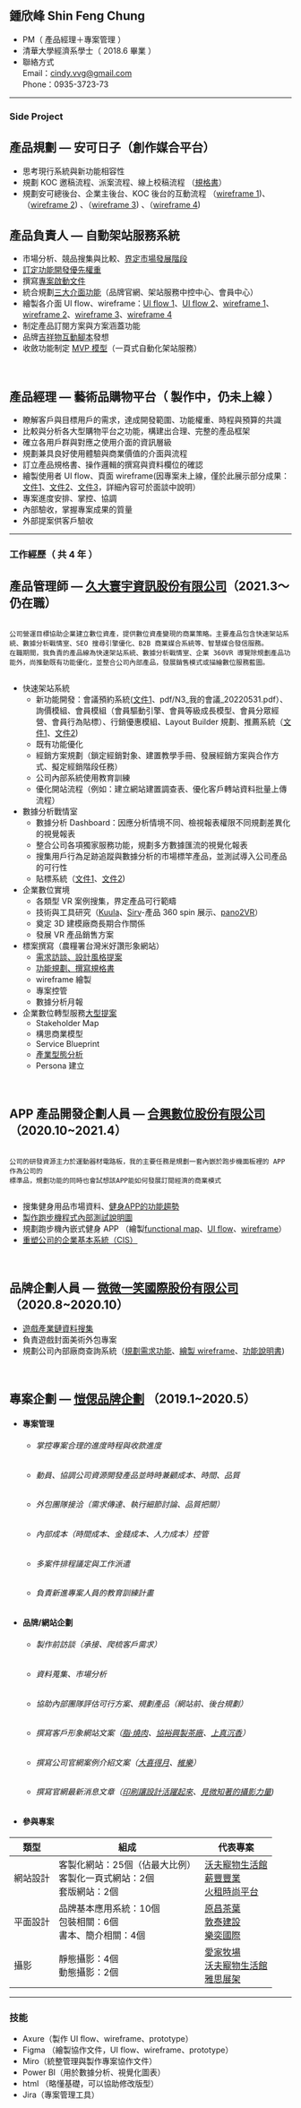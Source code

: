 ## 鍾欣峰 Shin Feng Chung

* PM（ 產品經理＋專案管理 ）
* 清華大學經濟系學士（ 2018.6 畢業 ）
* 聯絡方式<br>
  Email：cindy.vvg@gmail.com<br>
  Phone：0935-3723-73


---
### Side Project
## 產品規劃 — 安可日子（創作媒合平台）
   - 思考現行系統與新功能相容性
   -  規劃 KOC 邀稿流程、派案流程、線上校稿流程 （[規格書](https://raw.githubusercontent.com/cindyvvg/cindyvvg.github.io/main/pdf/安可_P3_規格書.pdf)）
   -  規劃安可總後台、企業主後台、KOC 後台的互動流程 （[wireframe 1](https://drive.google.com/file/d/1Y_26ULp7Wl20E0Ie7h4h4WM0GtviSVcg/view?usp=drive_link))、（[wireframe 2](https://drive.google.com/file/d/1NsmGc3CYQJp9Wi95LDAwUoWVUVAYx1kn/view?usp=drive_link)) 、（[wireframe 3](https://drive.google.com/file/d/1COh79WOxyEW7XmpCYziSlGHkZpIkdnzZ/view?usp=drive_link)) 、（[wireframe 4](https://drive.google.com/file/d/17deYZca9GJbsIzlLt7cqvcV6LZ8P_Td0/view?usp=drive_link))
&emsp;

## 產品負責人 — 自動架站服務系統
   - 市場分析、競品搜集與比較、[界定市場發展階段](https://raw.githubusercontent.com/cindyvvg/cindyvvg.github.io/main/pdf/2.0_產品階段目標用戶.png)
   - [訂定功能開發優先權重](https://raw.githubusercontent.com/cindyvvg/cindyvvg.github.io/main/pdf/2.0_Features&Priority_產品主功能與優先排序.png)
   - 撰寫[專案啟動文件](https://raw.githubusercontent.com/cindyvvg/cindyvvg.github.io/main/pdf/2.0_專案啟動文件.png)
   - 統合規劃[三大介面功能](https://raw.githubusercontent.com/cindyvvg/cindyvvg.github.io/main/pdf/2.0_資訊架構文件.png)（品牌官網、架站服務中控中心、會員中心）
   - 繪製各介面 UI flow、wireframe：[UI flow 1](https://raw.githubusercontent.com/cindyvvg/cindyvvg.github.io/main/pdf/2.0_UI%20flow_01.pdf)、[UI flow 2](https://raw.githubusercontent.com/cindyvvg/cindyvvg.github.io/main/pdf/2.0_UI%20flow_01.pdf)、[wireframe 1](https://raw.githubusercontent.com/cindyvvg/cindyvvg.github.io/main/pdf/2.0_wireframe_01.png)、[wireframe 2](https://raw.githubusercontent.com/cindyvvg/cindyvvg.github.io/main/pdf/2.0_wireframe_02.png)、[wireframe 3](https://raw.githubusercontent.com/cindyvvg/cindyvvg.github.io/main/pdf/2.0_wireframe_03.png)、[wireframe 4](https://raw.githubusercontent.com/cindyvvg/cindyvvg.github.io/main/pdf/2.0_wireframe_04.png)
   - 制定產品訂閱方案與方案涵蓋功能
   - 品牌[吉祥物互動腳本](https://raw.githubusercontent.com/cindyvvg/cindyvvg.github.io/main/pdf/2.0_吉祥物互動腳本.png)發想
   - 收斂功能制定 [MVP 模型](https://raw.githubusercontent.com/cindyvvg/cindyvvg.github.io/main/pdf/2.0_架站服務主線_MVP.png)（一頁式自動化架站服務）
     
&emsp;

 ## 產品經理 — 藝術品購物平台（ 製作中，仍未上線 ）
   - 瞭解客戶與目標用戶的需求，達成開發範圍、功能權重、時程與預算的共識
   - 比較與分析各大型購物平台之功能，構建出合理、完整的產品框架
   - 確立各用戶群與對應之使用介面的資訊層級
   - 規劃兼具良好使用體驗與商業價值的介面與流程
   - 訂立產品規格書、操作邏輯的撰寫與資料欄位的確認
   - 繪製使用者 UI flow、頁面 wireframe(因專案未上線，僅於此展示部分成果：[文件1](https://raw.githubusercontent.com/cindyvvg/cindyvvg.github.io/main/pdf/uiflow_01.pdf)、[文件2](https://raw.githubusercontent.com/cindyvvg/cindyvvg.github.io/main/pdf/uiflow_02.pdf)、[文件3](https://raw.githubusercontent.com/cindyvvg/cindyvvg.github.io/main/pdf/wireframe_01.pdf)，詳細內容可於面談中說明）
   - 專案進度安排、掌控、協調
   - 內部驗收，掌握專案成果的質量
   - 外部提案供客戶驗收

---
### 工作經歷（ 共 4 年 ）
## 產品管理師 — [久大寰宇資訊股份有限公司](https://www.isb.com.tw/)（2021.3～仍在職）
    
  ```
    
  公司營運目標協助企業建立數位資產，提供數位資產變現的商業策略。主要產品包含快速架站系統、數據分析戰情室、SEO 搜尋引擎優化、B2B 商業媒合系統等、智慧媒合發信服務。
  在職期間，我負責的產品線為快速架站系統、數據分析戰情室、企業 360VR 導覽除規劃產品功能外，尚推動既有功能優化，並整合公司內部產品，發展銷售模式或描繪數位服務藍圖。
    
  ```
  - 快速架站系統
    - 新功能開發：會議預約系統([文件1](https://raw.githubusercontent.com/cindyvvg/cindyvvg.github.io/main/pdf/N3_會議管理_20220620.pdf)、pdf/N3_我的會議_20220531.pdf）、詢價模組、會員模組（會員驅動引擎、會員等級成長模型、會員分眾經營、會員行為貼標）、行銷優惠模組、Layout Builder 規劃、推薦系統（[文件1](https://raw.githubusercontent.com/cindyvvg/cindyvvg.github.io/main/pdf/N3-推薦區塊.png)、[文件2](https://raw.githubusercontent.com/cindyvvg/cindyvvg.github.io/main/pdf/N3-推薦對象.png))
    - 既有功能優化
    - 經銷方案規劃（鎖定經銷對象、建置教學手冊、發展經銷方案與合作方式、擬定經銷階段任務）
    - 公司內部系統使用教育訓練
    - 優化開站流程（例如：建立網站建置調查表、優化客戶轉站資料批量上傳流程）
  - 數據分析戰情室
    - 數據分析 Dashboard：因應分析情境不同、檢視報表權限不同規劃差異化的視覺報表
    - 整合公司各項獨家服務功能，規劃多方數據匯流的視覺化報表
    - 搜集用戶行為足跡追蹤與數據分析的市場標竿產品，並測試導入公司產品的可行性
    - 貼標系統（[文件1](https://raw.githubusercontent.com/cindyvvg/cindyvvg.github.io/main/pdf/N3_貼標系統中控中心.png)、[文件2](https://raw.githubusercontent.com/cindyvvg/cindyvvg.github.io/main/pdf/N3_貼標情境-訪客使用情境.png))
  - 企業數位實境
    - 各類型 VR 案例搜集，界定產品可行範疇
    - 技術與工具研究（[Kuula](https://kuula.co/)、[Sirv](https://sirv.com)-產品 360 spin 展示、[pano2VR](https://ggnome.com/pano2vr/)）
    - 奠定 3D 建模廠商長期合作關係
    - 發展 VR 產品銷售方案
  - 標案撰寫（農糧署台灣米好讚形象網站）
    - [需求訪談、設計風格提案](https://imaginary-poet-e8a.notion.site/821778b44fbd4dc0b1ad55b36461ce88?pvs=4)
    - [功能規劃、撰寫規格書](https://docs.google.com/spreadsheets/d/17736-TTiePrCIg8UZ3ouz-CrVKw7RuI13MN16eJVaaU/edit?usp=sharing)
    - wireframe 繪製
    - 專案控管
    - 數據分析月報
  - 企業數位轉型服務[大型提案](https://raw.githubusercontent.com/cindyvvg/cindyvvg.github.io/main/pdf/B2C數位導客服務簡報.pdf)
    - Stakeholder Map
    - 構思商業模型
    - Service Blueprint
    - [產業型態分析](https://raw.githubusercontent.com/cindyvvg/cindyvvg.github.io/main/pdf/產業型態分析.png)
    - Persona 建立
    
&emsp;


## APP 產品開發企劃人員 — [合興數位股份有限公司](https://www.corestar.com.tw)（2020.10~2021.4）
    
  ```
    
  公司的研發資源主力於運動器材電路板，我的主要任務是規劃一套內嵌於跑步機面板裡的 APP 作為公司的
  標準品，規劃功能的同時也會試想該APP能如何發展訂閱經濟的商業模式
    
  ```
  - 搜集健身用品市場資料、[健身APP的功能趨勢](https://raw.githubusercontent.com/cindyvvg/cindyvvg.github.io/main/pdf/reference_workout_APP.pdf)
  - [製作跑步機程式內部測試說明圖](https://raw.githubusercontent.com/cindyvvg/cindyvvg.github.io/main/pdf/sole_F85_flowchart.pdf)
  - 規劃跑步機內嵌式健身 APP （繪製[functional map](https://raw.githubusercontent.com/cindyvvg/cindyvvg.github.io/main/pdf/standard_funtionalmap.pdf)、[UI flow](https://raw.githubusercontent.com/cindyvvg/cindyvvg.github.io/main/pdf/standard_flowchart.pdf)、[wireframe](https://raw.githubusercontent.com/cindyvvg/cindyvvg.github.io/main/pdf/standard_wireframe.pdf)）
  - [重塑公司的企業基本系統（CIS）](https://raw.githubusercontent.com/cindyvvg/cindyvvg.github.io/main/pdf/corestar_CIS_20210125.pdf)

&emsp;

## 品牌企劃人員 — [微微一笑國際股份有限公司](https://www.twincn.com/item.aspx?no=85114882)（2020.8~2020.10）
  - [遊戲產業鏈資料搜集](https://www.notion.so/787358ff46624c9fb3859502e3092c89)
  - 負責遊戲封面美術外包專案
  - 規劃公司內部廠商查詢系統（[規劃需求功能](https://raw.githubusercontent.com/cindyvvg/cindyvvg.github.io/main/pdf/searchsystem_draft.pdf)、[繪製 wireframe](https://www.notion.so/web_wireframe-9449264cda3b4123bdc2e33031a2a728)、[功能說明書](https://raw.githubusercontent.com/cindyvvg/cindyvvg.github.io/main/pdf/searchsystem_2.pdf))

&emsp;

## 專案企劃 — [愷偲品牌企劃](https://www.cosmo-br.com/works.php) （2019.1~2020.5）

   - #### 專案管理
    
       - ###### 掌控專案合理的進度時程與收款進度
       - ###### 動員、協調公司資源開發產品並時時兼顧成本、時間、品質
       - ###### 外包團隊接洽（需求傳達、執行細節討論、品質把關）
       - ###### 內部成本（時間成本、金錢成本、人力成本）控管
       - ###### 多案件排程議定與工作派遣
       - ###### 負責新進專案人員的教育訓練計畫
     
   - #### 品牌/網站企劃
    
       - ###### 製作前訪談（承接、爬梳客戶需求）
       - ###### 資料蒐集、市場分析
       - ###### 協助內部團隊評估可行方案、規劃產品（網站前、後台規劃）
       - ###### 撰寫客戶形象網站文案（[脂·燒肉](https://www.abura.com.tw)、[協裕興製茶廠](https://www.sybesttea.com.tw)、[上真沉香](https://szwood.tw)）
       - ###### 撰寫公司官網案例介紹文案（[大喜得月](https://www.cosmo-br.com/works_case.php?id=250)、[維樂](https://www.cosmo-br.com/works_case.php?id=256)）
       - ###### 撰寫官網最新消息文章（[印刷讓設計活躍起來](https://www.cosmo-br.com/news_show.php?id=60)、[見微知著的攝影力量](https://www.cosmo-br.com/news_show.php?id=58))
     
   - #### 參與專案


|類型|組成|代表專案|
|---|---|---|
|網站設計|客製化網站：25個（佔最大比例）<br>客製化一頁式網站：2個<br>套版網站：2個|[沃夫寵物生活館](https://www.cosmo-br.com/works_case.php?id=270)<br>[薪豐豐業](https://www.cosmo-br.com/works_case.php?id=290)<br>[火租時尚平台](https://www.ohphire.com)|
|平面設計|品牌基本應用系統：10個<br>包裝相關：6個<br>書本、簡介相關：4個|[原昌茶葉](https://www.cosmo-br.com/works_case.php?id=274)<br>[敦泰建設](https://www.cosmo-br.com/works_case.php?id=277)<br>[樂奕國際](https://www.cosmo-br.com/works_case.php?id=278)|
|攝影|靜態攝影：4個<br>動態攝影：2個|[愛家牧場](https://www.cosmo-br.com/works_case.php?id=271)<br>[沃夫寵物生活館](https://www.cosmo-br.com/works_case.php?id=280)<br>[雅思展架](https://www.cosmo-br.com/works_case.php?id=302)|


---
### 技能

- Axure（製作 UI flow、wireframe、prototype）
- Figma （繪製協作文件，UI flow、wireframe、prototype）
- Miro（統整管理與製作專案協作文件）
- Power BI（用於數據分析、視覺化圖表）
- html （略懂基礎，可以協助修改版型）
- Jira（專案管理工具）

    


